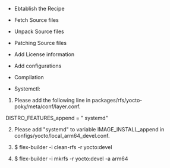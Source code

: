 - Ebtablish the Recipe
- Fetch Source files
- Unpack Source files
- Patching Source files
- Add License information
- Add configurations
- Compilation

- Systemctl:

1. Please add the following line in packages/rfs/yocto-poky/meta/conf/layer.conf.

DISTRO_FEATURES_append = " systemd"

2. Please add "systemd" to variable IMAGE_INSTALL_append in configs/yocto/local_arm64_devel.conf.

3. $ flex-builder -i clean-rfs -r yocto:devel

4. $ flex-builder -i mkrfs -r yocto:devel -a arm64
